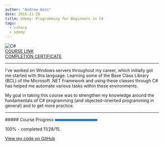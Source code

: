 ```yaml
---
author: "Andrew Goss"
date: 2015-11-28
title: Udemy- Programming for Beginners in C#
tags:
  - csharp
  - udemy
---
```

![C#](/img/post/csharp.png "C#")<br>
<a href="https://www.udemy.com/programming-for-complete-beginners-in-csharp/" target="_blank">COURSE LINK</a><br>
<a href="https://www.udemy.com/certificate/UC-TT5IFIPW" target="_blank">COMPLETION CERTIFICATE</a>
<hr>
I've worked on Windows servers throughout my career, which initially got me started with this language. Learning some of the Base Class Library (BCL) of the Microsoft .NET Framework and using these classes through C# has helped me automate various tasks within these environments.

My goal in taking this course was to strengthen my knowledge around the fundamentals of C# programming (and objected-oriented programming in general) and to get more practice.
<hr>
##### Course Progress
<progress max="1.0" value="1.0"></progress>

100% - completed 11/28/15.

<a href="https://github.com/andrewrgoss/udemy-beginning-csharp" class="btn" target="_blank">View my code on GitHub</a>